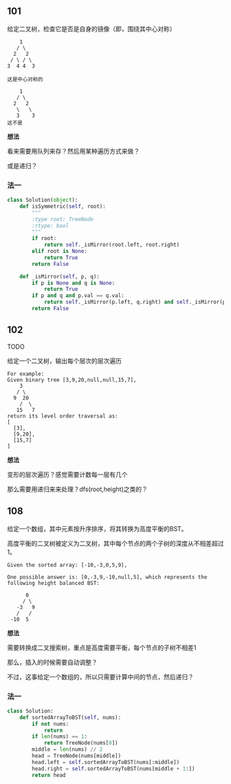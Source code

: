 ## 101

给定二叉树，检查它是否是自身的镜像（即，围绕其中心对称）

```
    1
   / \
  2   2
 / \ / \
3  4 4  3

这是中心对称的

    1
   / \
  2   2
   \   \
   3    3
这不是
```

**想法**

看来需要用队列来存？然后用某种遍历方式来做？

或是递归？

### 法一

```py
class Solution(object):
    def isSymmetric(self, root):
        """
        :type root: TreeNode
        :rtype: bool
        """
        if root:
            return self._isMirror(root.left, root.right)
        elif root is None:
            return True
        return False

    def _isMirror(self, p, q):
        if p is None and q is None:
            return True
        if p and q and p.val == q.val:
            return self._isMirror(p.left, q.right) and self._isMirror(p.right, q.left)
        return False
```

## 102

TODO

给定一个二叉树，输出每个层次的层次遍历

```
For example:
Given binary tree [3,9,20,null,null,15,7],
    3
   / \
  9  20
    /  \
   15   7
return its level order traversal as:
[
  [3],
  [9,20],
  [15,7]
]
```

**想法**

变形的层次遍历？感觉需要计数每一层有几个

那么需要用递归来来处理？dfs(root,height)之类的？

## 108

给定一个数组，其中元素按升序排序，将其转换为高度平衡的BST。

高度平衡的二叉树被定义为二叉树，其中每个节点的两个子树的深度从不相差超过1。

```
Given the sorted array: [-10,-3,0,5,9],

One possible answer is: [0,-3,9,-10,null,5], which represents the following height balanced BST:

      0
     / \
   -3   9
   /   /
 -10  5
```

**想法**

需要转换成二叉搜索树，重点是高度需要平衡，每个节点的子树不相差1

那么，插入的时候需要自动调整？

不过，这事给定一个数组的，所以只需要计算中间的节点，然后递归？

### 法一

```py
class Solution:
    def sortedArrayToBST(self, nums):
        if not nums:
            return
        if len(nums) == 1:
            return TreeNode(nums[0])
        middle = len(nums) // 2
        head = TreeNode(nums[middle])
        head.left = self.sortedArrayToBST(nums[:middle])
        head.right = self.sortedArrayToBST(nums[middle + 1:])
        return head
        
```

